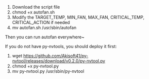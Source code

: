 1. Download the script file
2. chmod +x autofan.sh
3. Modify the TARGET_TEMP, MIN_FAN, MAX_FAN, CRITICAL_TEMP, CRITICAL_ACTION if needed
4. mv autofan.sh /usr/sbin/autofan

Then you can run autofan everywhere~




If you do not have py-nvtools, you should deploy it first:
1. wget https://github.com/Akisoft41/py-nvtool/releases/download/v0.2.0/py-nvtool.py
2. chmod +x py-nvtool.py
3. mv py-nvtool.py /usr/sbin/py-nvtool
